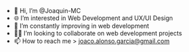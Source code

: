 - 👋 Hi, I’m @Joaquin-MC
- 🌐 I’m interested in Web Development and UX/UI Design
- 🌱 I’m constantly improving in web development
- 👨‍💻 I’m looking to collaborate on web development projects
- 📫 How to reach me > joaco.alonso.garcia@gmail.com

<!---
Joaquin-Alonso-Garcia/Joaquin-Alonso-Garcia is a ✨ special ✨ repository because its `README.md` (this file) appears on your GitHub profile.
You can click the Preview link to take a look at your changes.
--->

